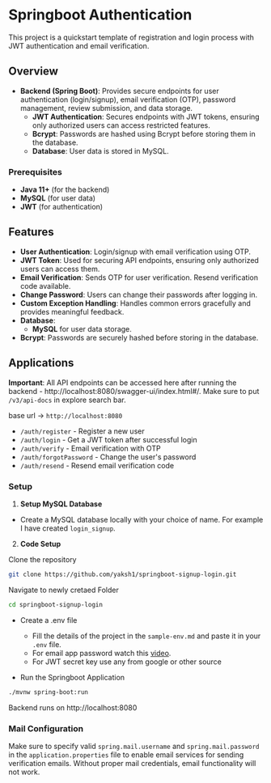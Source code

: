 # Springboot Authentication

This project is a quickstart template of registration and login process with JWT authentication and email verification.

## Overview

- **Backend (Spring Boot)**: Provides secure endpoints for user authentication (login/signup), email verification (OTP), password management, review submission, and data storage.
  - **JWT Authentication**: Secures endpoints with JWT tokens, ensuring only authorized users can access restricted features.
  - **Bcrypt**: Passwords are hashed using Bcrypt before storing them in the database.
  - **Database**: User data is stored in MySQL.

### Prerequisites

- **Java 11+** (for the backend)
- **MySQL** (for user data)
- **JWT** (for authentication)

## Features

- **User Authentication**: Login/signup with email verification using OTP.
- **JWT Token**: Used for securing API endpoints, ensuring only authorized users can access them.
- **Email Verification**: Sends OTP for user verification. Resend verification code available.
- **Change Password**: Users can change their passwords after logging in.
- **Custom Exception Handling**: Handles common errors gracefully and provides meaningful feedback.
- **Database**:
  - **MySQL** for user data storage.
- **Bcrypt**: Passwords are securely hashed before storing in the database.

## Applications

**Important**: All API endpoints can be accessed here after running the backend - http://localhost:8080/swagger-ui/index.html#/. Make sure to put `/v3/api-docs` in explore search bar.

base url -> `http://localhost:8080`
- `/auth/register` - Register a new user
- `/auth/login` - Get a JWT token after successful login
- `/auth/verify` - Email verification with OTP
- `/auth/forgotPassword` - Change the user's password
- `/auth/resend` - Resend email verification code


### Setup

1. **Setup MySQL Database**
- Create a MySQL database locally with your choice of name. For example I have created `login_signup`.


2. **Code Setup**

Clone the repository

```bash
git clone https://github.com/yaksh1/springboot-signup-login.git
```

Navigate to newly cretaed Folder

```bash
cd springboot-signup-login
```



  - Create a .env file
    - Fill the details of the project in the `sample-env.md` and paste it in your `.env` file.
    - For email app password watch this [video](https://www.youtube.com/watch?v=lSURGX0JHbA).
    - For JWT secret key use any from google or other source


  - Run the Springboot Application
    
```bash
./mvnw spring-boot:run
```

Backend runs on http://localhost:8080

### Mail Configuration

Make sure to specify valid `spring.mail.username` and `spring.mail.password` in the `application.properties` file to enable email services for sending verification emails. Without proper mail credentials, email functionality will not work.

